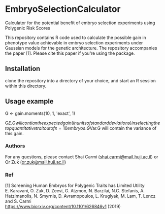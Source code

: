 # EmbryoSelectionCalculator
Calculator for the potential benefit of embryo selection experiments using Polygenic Risk Scores


This repository contains R code used to calculate the possible gain in phenotype value achievable in embryo selection experiments 
under Gaussian models for the genetic architecture. 
The repository accompanies the paper [1]. Please cite this paper if you're using the package. 

## Installation
clone the repository into a directory of your choice, and start an R session within this directory. 

## Usage example 
G <- gain.moments(10, 1, 'exact', 1)

G$E.G will contian the expected gain (in units of standard deviations) in selecting the top quantitative trait out of n=10 embryos.
G$Var.G will contain the variance of this gain. 



### Authors
For any questions, please contact Shai Carmi (shai.carmi@mail.huji.ac.il) or Or Zuk (or.zuk@mail.huji.ac.il)


### Ref
[1] Screening Human Embryos for Polygenic Traits has Limited Utility <br>
E. Karavani, O. Zuk, D. Zeevi, G. Atzmon, N. Barzilai, N.C. Stefanis, A. Hatzimanolis, N. Smyrnis, D. Avramopoulos, L. Kruglyak, M. Lam, T. Lencz and S. Carmi <br>
https://www.biorxiv.org/content/10.1101/626846v1 (2019) 
 
